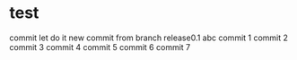 # test
commit
let do it
new
commit from branch release0.1
abc
commit 1
commit 2
commit 3
commit 4
commit 5
commit 6
commit 7